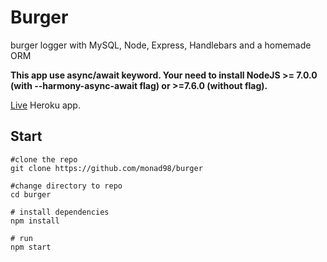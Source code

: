 # Burger
burger logger with MySQL, Node, Express, Handlebars and a homemade ORM

**This app use async/await keyword. Your need to install NodeJS >= 7.0.0 (with --harmony-async-await flag) or >=7.6.0 (without flag).**

[Live](https://burgers-logger.herokuapp.com) Heroku app.

## Start
```
#clone the repo
git clone https://github.com/monad98/burger

#change directory to repo
cd burger

# install dependencies
npm install

# run
npm start
```